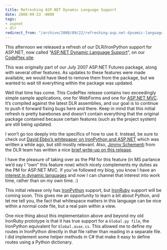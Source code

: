 ```yaml
---
title: Refreshing ASP.NET Dynamic Language Support
date: 2008-09-23 -0800
tags:
- aspnet
- dlr
redirect_from: "/archive/2008/09/22/refreshing-asp.net-dynamic-language-support.aspx/"
---
```


This afternoon we released a refresh of our DLR/IronPython support for
ASP.NET, now called “[ASP.NET Dynamic Language
Support](http://www.codeplex.com/aspnet/Wiki/View.aspx?title=Dynamic%20Language%20Support "ASP.NET MVC Dynamic Language Support")”,
on our [CodePlex site](http://codeplex.com/aspnet).

This was originally part of our July 2007 ASP.NET Futures package, along
with several other features. As updates to these features were made
available, we would have liked to remove them from the package, but we
wanted to wait till everything within the package was updated.

Well that time has come. This CodePlex release contains two exceedingly
simple sample applications, one for WebForms and one for [ASP.NET
MVC](http://asp.net/mvc "ASP.NET MVC Website"). It’s compiled against
the latest DLR assemblies, and our goal is to continue to push it
forward fixing bugs here and there. Keep in mind that this initial
refresh is pretty barebones and doesn’t contain everything that the
original package contained because certain features (such as the project
system) are still being updated.

I won’t go too deeply into the specifics of how to use it. Instead, be
sure to check out [David Ebbo’s whitepaper on IronPython and
ASP.NET](http://www.asp.net/IronPython/whitepaper/ "IronPython Whitepaper")
which was written a while ago, but still mostly relevant. Also, [Jimmy
Schementi](http://blog.jimmy.schementi.com/ "Jimmy's Blog") from the DLR
team has written a nice [brief write-up on this
release](http://blog.jimmy.schementi.com/2008/09/aspnet-dynamic-language-support.html "ASP.NET DLR Support").

I have the pleasure of taking over as the PM for this feature (in MS
parlance we’d say I “own” this feature now) which nicely complements my
duties as the PM for ASP.NET MVC. If you’ve followed my blog, you know I
have an [interest in dynamic
languages](https://haacked.com/archive/2008/07/20/ironruby-aspnetmvc-prototype.aspx "IronRuby ASP.NET MVC Prototype")
and now I can channel that interest into work time, rather than on my
own time. :)

This initial release only has
[IronPython](http://www.codeplex.com/IronPython "IronPython on CodePlex")
support, but [IronRuby](http://www.ironruby.net/ "IronRuby") support
will be coming soon. This gives me an opportunity to learn a bit about
Python, and let me tell you, the fact that whitespace matters in this
language can be nice within a normal code file, but a real pain within a
view.

One nice thing about this implementation above and beyond my old
IronRuby prototype is that it has true support for a `Global.py file`,
the IronPython equivalent for `Global.asax.cs`. This allowed me to
define my routes in IronPython directly in that file rather than reading
in a separate file. I did implement some helper methods in C\# that make
it easy to define routes using a Python dictionary.

